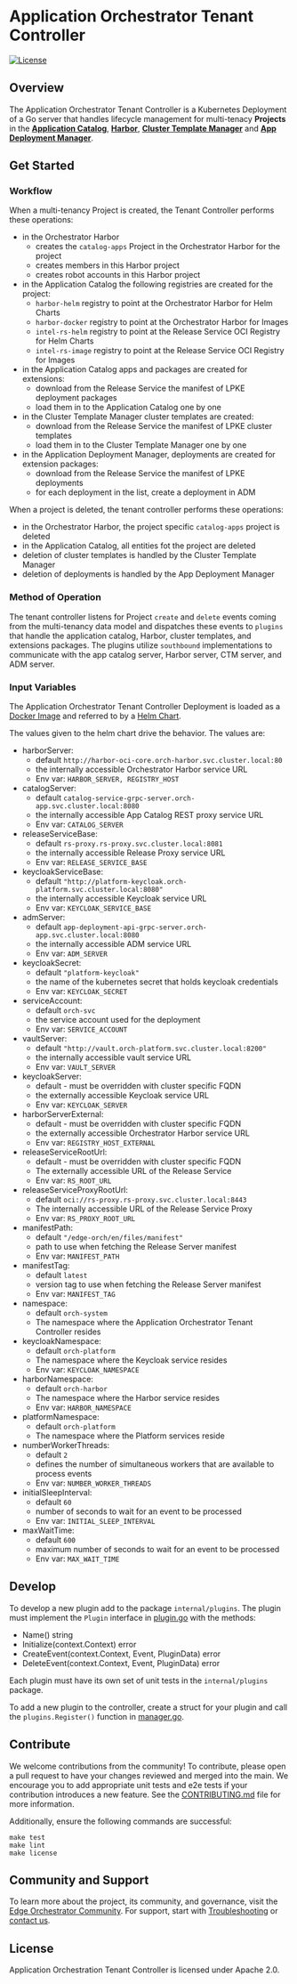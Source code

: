 <!---
  SPDX-FileCopyrightText: (C) 2025 Intel Corporation
  SPDX-License-Identifier: Apache-2.0
-->

# Application Orchestrator Tenant Controller

[![License](https://img.shields.io/badge/License-Apache%202.0-blue.svg)](https://opensource.org/licenses/Apache-2.0)

## Overview

The Application Orchestrator Tenant Controller is a Kubernetes Deployment of a Go server that handles lifecycle
management for multi-tenacy **Projects** in the **[Application Catalog]**, **[Harbor]**, **[Cluster Template Manager]**
and **[App Deployment Manager]**.

## Get Started

### Workflow

When a multi-tenancy Project is created, the Tenant Controller performs these operations:

- in the Orchestrator Harbor
  - creates the `catalog-apps` Project in the Orchestrator Harbor for the project
  - creates members in this Harbor project
  - creates robot accounts in this Harbor project
- in the Application Catalog the following registries are created for the project:
  - `harbor-helm` registry to point at the Orchestrator Harbor for Helm Charts
  - `harbor-docker` registry to point at the Orchestrator Harbor for Images
  - `intel-rs-helm` registry to point at the Release Service OCI Registry for Helm Charts
  - `intel-rs-image` registry to point at the Release Service OCI Registry for Images
- in the Application Catalog apps and packages are created for extensions:
  - download from the Release Service the manifest of LPKE deployment packages
  - load them in to the Application Catalog one by one
- in the Cluster Template Manager cluster templates are created:
  - download from the Release Service the manifest of LPKE cluster templates
  - load them in to the Cluster Template Manager one by one
- in the Application Deployment Manager, deployments are created for extension packages:
  - download from the Release Service the manifest of LPKE deployments
  - for each deployment in the list, create a deployment in ADM

When a project is deleted, the tenant controller performs these operations:

- in the Orchestrator Harbor, the project specific `catalog-apps` project is deleted
- in the Application Catalog, all entities fot the project are deleted
- deletion of cluster templates is handled by the Cluster Template Manager
- deletion of deployments is handled by the App Deployment Manager

### Method of Operation

The tenant controller listens for Project `create` and `delete` events coming from the multi-tenancy data model and
dispatches these events to `plugins` that handle the application catalog, Harbor, cluster templates, and extensions
packages. The plugins utilize `southbound` implementations to communicate with the app catalog server, Harbor server,
CTM server, and ADM server.

### Input Variables

The Application Orchestrator Tenant Controller Deployment is loaded as a [Docker Image](../build/Dockerfile) and
referred to by a [Helm Chart](../deploy/charts/config-provisioner).

The values given to the helm chart drive the behavior. The values are:

- harborServer:
  - default `http://harbor-oci-core.orch-harbor.svc.cluster.local:80`
  - the internally accessible Orchestrator Harbor service URL
  - Env var: `HARBOR_SERVER, REGISTRY_HOST`
- catalogServer:
  - default `catalog-service-grpc-server.orch-app.svc.cluster.local:8080`
  - the internally accessible App Catalog REST proxy service URL
  - Env var: `CATALOG_SERVER`
- releaseServiceBase:
  - default `rs-proxy.rs-proxy.svc.cluster.local:8081`
  - the internally accessible Release Proxy service URL
  - Env var: `RELEASE_SERVICE_BASE`
- keycloakServiceBase:
  - default `"http://platform-keycloak.orch-platform.svc.cluster.local:8080"`
  - the internally accessible Keycloak service URL
  - Env var: `KEYCLOAK_SERVICE_BASE`
- admServer:
  - default `app-deployment-api-grpc-server.orch-app.svc.cluster.local:8080`
  - the internally accessible ADM service URL
  - Env var: `ADM_SERVER`
- keycloakSecret:
  - default `"platform-keycloak"`
  - the name of the kubernetes secret that holds keycloak credentials
  - Env var: `KEYCLOAK_SECRET`
- serviceAccount:
  - default `orch-svc`
  - the service account used for the deployment
  - Env var: `SERVICE_ACCOUNT`
- vaultServer:
  - default `"http://vault.orch-platform.svc.cluster.local:8200"`
  - the internally accessible vault service URL
  - Env var: `VAULT_SERVER`
- keycloakServer:
  - default - must be overridden with cluster specific FQDN
  - the externally accessible Keycloak service URL
  - Env var: `KEYCLOAK_SERVER`
- harborServerExternal:
  - default - must be overridden with cluster specific FQDN
  - the externally accessible Orchestrator Harbor service URL
  - Env var: `REGISTRY_HOST_EXTERNAL`
- releaseServiceRootUrl:
  - default - must be overridden with cluster specific FQDN
  - The externally accessible URL of the Release Service
  - Env var: `RS_ROOT_URL`
- releaseServiceProxyRootUrl:
  - default `oci://rs-proxy.rs-proxy.svc.cluster.local:8443`
  - The internally accessible URL of the Release Service Proxy
  - Env var: `RS_PROXY_ROOT_URL`
- manifestPath:
  - default `"/edge-orch/en/files/manifest"`
  - path to use when fetching the Release Server manifest
  - Env var: `MANIFEST_PATH`
- manifestTag:
  - default `latest`
  - version tag to use when fetching the Release Server manifest
  - Env var: `MANIFEST_TAG`
- namespace:
  - default `orch-system`
  - The namespace where the Application Orchestrator Tenant Controller resides
- keycloakNamespace:
  - default `orch-platform`
  - The namespace where the Keycloak service resides
  - Env var: `KEYCLOAK_NAMESPACE`
- harborNamespace:
  - default `orch-harbor`
  - The namespace where the Harbor service resides
  - Env var: `HARBOR_NAMESPACE`
- platformNamespace:
  - default `orch-platform`
  - The namespace where the Platform services reside
- numberWorkerThreads:
  - default `2`
  - defines the number of simultaneous workers that are available to process events
  - Env var: `NUMBER_WORKER_THREADS`
- initialSleepInterval:
  - default `60`
  - number of seconds to wait for an event to be processed
  - Env var: `INITIAL_SLEEP_INTERVAL`
- maxWaitTime:
  - default `600`
  - maximum number of seconds to wait for an event to be processed
  - Env var: `MAX_WAIT_TIME`

## Develop

To develop a new plugin add to the package `internal/plugins`. The plugin must implement the `Plugin` interface
in [plugin.go](internal/plugins/plugin.go) with the methods:

- Name() string
- Initialize(context.Context) error
- CreateEvent(context.Context, Event, PluginData) error
- DeleteEvent(context.Context, Event, PluginData) error

Each plugin must have its own set of unit tests in the `internal/plugins` package.

To add a new plugin to the controller, create a struct for your plugin and call the `plugins.Register()` function
in [manager.go](internal/manager/manager.go).

## Contribute

We welcome contributions from the community! To contribute, please open a pull request to have your changes reviewed
and merged into the main. We encourage you to add appropriate unit tests and e2e tests if your contribution introduces
a new feature. See the [CONTRIBUTING.md](CONTRIBUTING.md) file for more information.

Additionally, ensure the following commands are successful:

```shell
make test
make lint
make license
```

## Community and Support

To learn more about the project, its community, and governance, visit the [Edge Orchestrator Community](https://github.com/open-edge-platform).
For support, start with [Troubleshooting](https://github.com/open-edge-platform) or [contact us](https://github.com/open-edge-platform).

## License

Application Orchestration Tenant Controller is licensed under Apache 2.0.

[Application Catalog]: https://github.com/open-edge-platform/app-orch-catalog
[App Deployment Manager]: https://github.com/open-edge-platform/app-orch-deployment/tree/main/app-deployment-manager
[Cluster Template Manager]: https://github.com/open-edge-platform/cluster-manager
[Harbor]: https://goharbor.io
